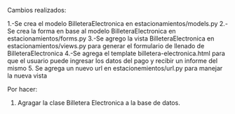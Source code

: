 Cambios realizados:
    
 1.-Se crea el modelo BilleteraElectronica en estacionamientos/models.py
 2.-Se crea la forma en base al modelo BilleteraElectronica en estacionamientos/forms.py
 3.-Se agrego la vista BilleteraElectronica en estacionamientos/views.py para generar el formulario de llenado de BilleteraElectronica
 4.-Se agrega el template billetera-electronica.html para que el usuario puede ingresar los datos del pago y recibir un informe del mismo
 5. Se agrega un nuevo url en estacionemientos/url.py para manejar la nueva vista
 
Por hacer:

  1. Agragar la clase Billetera Electronica a la base de datos.
